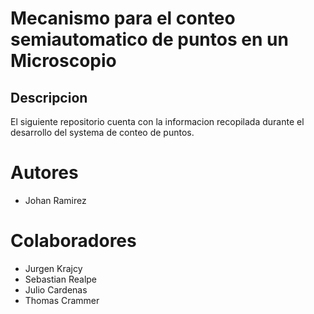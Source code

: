 # Mecanismo para el conteo semiautomatico de puntos en un Microscopio

## Descripcion

El siguiente repositorio cuenta con la informacion recopilada durante el desarrollo del systema de conteo de puntos.

# Autores

- Johan Ramirez

# Colaboradores

- Jurgen Krajcy
- Sebastian Realpe
- Julio Cardenas
- Thomas Crammer
